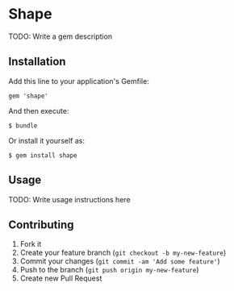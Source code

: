 # Shape

TODO: Write a gem description

## Installation

Add this line to your application's Gemfile:

    gem 'shape'

And then execute:

    $ bundle

Or install it yourself as:

    $ gem install shape

## Usage

TODO: Write usage instructions here

## Contributing

1. Fork it
2. Create your feature branch (`git checkout -b my-new-feature`)
3. Commit your changes (`git commit -am 'Add some feature'`)
4. Push to the branch (`git push origin my-new-feature`)
5. Create new Pull Request
